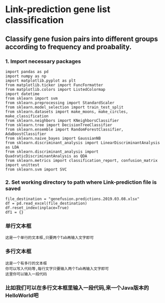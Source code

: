 Link-prediction gene list classification 
===================================  
Classify gene fusion pairs into different groups according to frequency and proabality.
-----------------------------------  
### 1. Import necessary packages  
    import pandas as pd
    import numpy as np
    import matplotlib.pyplot as plt
    from matplotlib.ticker import FuncFormatter
    from matplotlib.colors import ListedColormap
    import datetime
    from sklearn import svm
    from sklearn.preprocessing import StandardScaler
    from sklearn.model_selection import train_test_split
    from sklearn.datasets import make_moons, make_circles, make_classification
    from sklearn.neighbors import KNeighborsClassifier
    from sklearn.tree import DecisionTreeClassifier
    from sklearn.ensemble import RandomForestClassifier, AdaBoostClassifier
    from sklearn.naive_bayes import GaussianNB
    from sklearn.discriminant_analysis import LinearDiscriminantAnalysis as LDA
    from sklearn.discriminant_analysis import QuadraticDiscriminantAnalysis as QDA
    from sklearn.metrics import classification_report, confusion_matrix  
    import unittest
    from sklearn.svm import SVC
  
### 2. Set working directory to path where Link-prediction file is saved
    file_destination = "genefusion.predictions.2019.03.08.xlsx"
    df = pd.read_excel(file_destination)
    df.reset_index(inplace=True)
    df1 = {}
### 单行文本框  
    这是一个单行的文本框,只要两个Tab再输入文字即可  
          
### 多行文本框    
    这是一个有多行的文本框  
    你可以写入代码等,每行文字只要输入两个Tab再输入文字即可  
    这里你可以输入一段代码  
  
### 比如我们可以在多行文本框里输入一段代码,来一个Java版本的HelloWorld吧  
 
